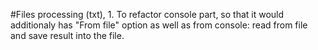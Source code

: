#Files processing (txt),
	1. To refactor console part, so that it would additionaly has "From file" option as well as from console: read from file and save result into the file.
